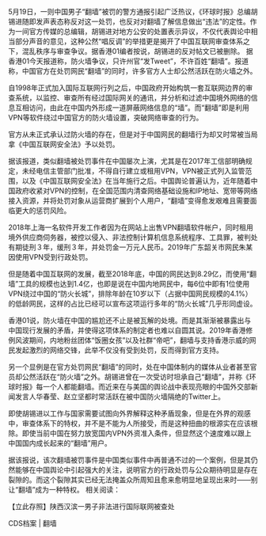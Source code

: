

5月19日，一则中国男子“翻墙”被罚的警方通报引起广泛热议，《环球时报》总编胡锡进随即发声表态称反对这一处罚，也反对对翻墙了解信息做出“违法”的定性。作为一间官方传媒的总编辑，胡锡进对地方公安的处置表示异议，不仅代表舆论中相当部分声音的意见，这种公然“唱反调”的举措更是揭开了中国互联网审查体系之下，混乱秩序与审查争议。据香港01编者按说，胡锡进的反对帖文已被删除。 据香港01今天报道称，防火墙争议，只许州官“发Tweet”，不许百姓“翻墙”。报道称，中国官方在处罚网民“翻墙”的同时，许多官方人士却公然活跃在防火墙之外。

自1998年正式加入国际互联网行列之后，中国政府开始构筑一套互联网边界的审查系统，以监控、审查所有经过国际网关的通讯，并分析和过滤中国境外网络的信息互相访问，由此在中国内外形成一道屏蔽网络信息的“墙”。而“翻墙”即是利用VPN等软件绕过中国官方的防火墙设置，突破网络审查的行为。

官方从未正式承认过防火墙的存在，但是对于中国网民的翻墙行为却又时常被当局拿《中国互联网安全法》予以处罚。

据该报道，类似翻墙被处罚事件在中国屡次上演，尤其是在2017年工信部明确规定，未经电信主管部门批准，不得自行建立或租用VPN，VPN被正式列入监管范围，以及《中国互联网安全法》在当年施行之后。中国舆论普遍认为，近年随着中国政府收紧对VPN的控制，在全国范围内清查网络基础设施和IP地址、宽带等网络接入资源，并将处罚对象从运营商扩展到个人用户，“翻墙”变得愈发艰难且需要面临更大的惩罚风险。

2018年上海一名软件开发工作者因为在网站上出售VPN翻墙软件帐户，同时租用境外供应商伺务器，被控以侵入、非法控制计算机信息系统程序、工具罪，被判处有期徒刑３年，缓刑３年，并处罚金一万元人民币。2019年广东韶关市网民朱某因使用VPN受到行政处罚。

但是随着中国互联网的发展，截至2018年底，中国的网民达到8.29亿，而使用“翻墙”工具的规模也达到1.4亿，也即是说在中国内地网民中，每6位中即有1位使用VPN绕过中国的“防火长城”，排除年龄在10岁以下（占据中国网民规模的4.1%）的低龄网民，这样的占比已经可以宣布这项运行多年的“防火长城”几乎形同虚设。

香港01说，防火墙在中国的尴尬还不止是被瓦解的处境。而是其渐渐被暴露出与中国现行发展的矛盾，并使得这项体系的制定者也难以自圆其说。2019年香港修例风波期间，内地粉丝团体“饭圈女孩”以及社群“帝吧”，翻墙与支持香港示威的网民发起激烈的网络交锋，此举不仅没有受到处罚，反而得到官方支持。

另一个显例是在官方处罚网民“翻墙”的同时，处在中国体制内的媒体从业者甚至官员却公然活跃在“防火墙”之外。胡锡进曾在一次受访时坦承自己“翻墙”，并称《环球时报》每一个人都能翻墙。而近来在与美国的舆论战中表现亮眼的中国外交部新闻发言人华春莹、赵立坚都时常活跃在被中国防火墙隔绝的Twitter上。

即使胡锡进以工作与国家需要试图向外界解释这种矛盾现象，但是在外界的观感中，审查体系下的特权，并不是不能为人所接受，而是这种扭曲的根源实在应该根除。即使当前中国在努力放宽国内VPN外资准入条件，但显然这个速度难以跟上中国国内成长起来的“翻墙”用户。

据该报说，该次翻墙被罚事件是中国类似事件中再普通不过的一个案例，但是其仍然能够在中国舆论中引起强大的关注，说明官方的行政处罚与公众期待明显是存在裂隙的。而这个裂隙其实已经无法掩盖众所周知且愈来愈明显地呈现出来时——别让“翻墙”成为一种特权。 相关阅读：

【立此存照】陕西汉滨一男子非法进行国际联网被查处 

CDS档案 | 翻墙


